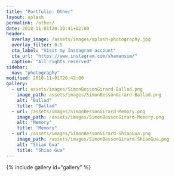 ```yaml
---
title: "Portfolio: Other"
layout: splash
permalink: /other/
date: 2018-11-01T20:30:41+02:00
header:
  overlay_image: /assets/images/splash-photography.jpg
  overlay_filter: 0.5
  cta_label: "Visit my Instagram account"
  cta_url: "https://www.instagram.com/shamansim/"
  caption: "All rights reserved"
sidebar:
  nav: "photography"
modified: 2018-11-01T20:42:00
gallery:
  - url: assets/images/SimonBessonGirard-Ballad.png
    image_path: assets/images/SimonBessonGirard-Ballad.png
    alt: "Ballad"
    title: "Ballad"
  - url: /assets/images/SimonBessonGirard-Memory.png
    image_path: /assets/images/SimonBessonGirard-Memory.png
    alt: "Memory"
    title: "Memory"
  - url: /assets/images/SimonBessonGirard-ShiaoGua.png
    image_path: /assets/images/SimonBessonGirard-ShiaoGua.png
    alt: "Shiao Gua"
    title: "Shiao Gua"
---
```


{% include gallery id="gallery" %}
